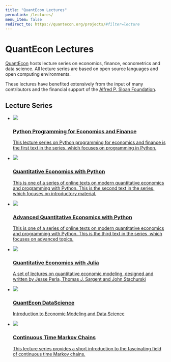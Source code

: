 ```yaml
---
title: "QuantEcon Lectures"
permalink: /lectures/
menu_item: false
redirect_to: https://quantecon.org/projects/#filter=lecture
---
```

# QuantEcon Lectures

<div class="home-blurb">
    <div class="desc">
        <p><a href="https://quantecon.org/">QuantEcon</a> hosts lecture series on economics, finance, econometrics and data science.  All lecture series are based on open source languages and open computing environments.</p>
        <p>These lectures have benefited extensively from the input of many contributors and the financial support of the <a href="https://sloan.org/">Alfred P. Sloan Foundation</a>.</p>
    </div>
</div>
<div class="home-series">
    <h2 class="visuallyhidden">Lecture Series</h2>
    <ul>
        <li>
            <a href="https://python-programming.quantecon.org/">
                <span class="icon"><img src="/assets/img/py-logo.png"></span>
                <h3>Python Programming for Economics and Finance</h3>
                <p>This lecture series on Python programming for economics and finance is the first text in the series, which focuses on programming in Python.</p>
            </a>
        </li>
        <li>
            <a href="https://python.quantecon.org/">
                <span class="icon"><img src="/assets/img/py-logo.png"></span>
                <h3>Quantitative Economics with Python</h3>
                <p>This is one of a series of online texts on modern quantitative economics and programming with Python. This is the second text in the series, which focuses on introductory material.</p>
            </a>
        </li>
        <li>
            <a href="https://python-advanced.quantecon.org/">
                <span class="icon"><img src="/assets/img/py-logo.png"></span>
                <h3>Advanced Quantitative Economics with Python</h3>
                <p>This is one of a series of online texts on modern quantitative economics and programming with Python. This is the third text in the series, which focuses on advanced topics.</p>
            </a>
        </li>
        <li>
            <a href="https://julia.quantecon.org/">
                <span class="icon"><img src="/assets/img/jl-logo.png"></span>
                <h3>Quantitative Economics with Julia</h3>
                <p>A set of lectures on quantitative economic modeling, designed and written by Jesse Perla, Thomas J. Sargent and John Stachurski</p>
            </a>
        </li>
        <li>
            <a href="https://datascience.quantecon.org/">
                <span class="icon"><img src="/assets/img/ds-logo.png"></span>
                <h3>QuantEcon DataScience</h3>
                <p>Introduction to Economic Modeling and Data Science</p>
            </a>
        </li>
        <li>
            <a href=" https://quantecon.github.io/continuous_time_mcs/">
                <span class="icon"><img src="/assets/img/projects/project-lectures.png"></span>
                <h3>Continuous Time Markov Chains</h3>
                <p>This lecture series provides a short introduction to the fascinating field of continuous time Markov chains.</p>
            </a>
        </li>
    </ul>
</div>